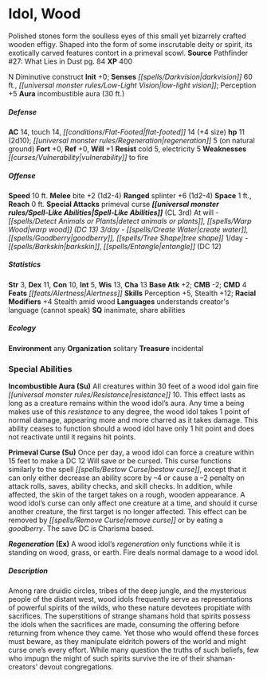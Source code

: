 ﻿---
cssclass: [monsters]
title1: Idol, Wood
desc_short: Polished stones form the soulless eyes of this small yet bizarrely crafted
  wooden effigy. Shaped into the form of some inscrutable deity or spirit, its exotically
  carved features contort in a primeval scowl.
title2: Wood
CR: 1
sources:
- name: 'Pathfinder #27: What Lies in Dust'
  page: 84
  link: http://paizo.com/pathfinder/adventurePath/councilOfThieves/v5748btpy8b8h
XP: 400
alignment: N
size: Diminutive
type: construct
initiative:
  bonus: 0
senses:
  darkvision: 60
  low-light vision: true
auras:
- name: incombustible aura
  radius: 30
AC:
  AC: 14
  touch: 14
  flat_footed: 14
  components:
    size: 4
HP:
  HP: 11
  long: 2d10
  regeneration: 5
  regeneration_weakness: on natural ground
saves:
  fort: 0
  ref: 0
  will: 1
resistances:
  cold: 5
  electricity: 5
weaknesses:
- vulnerability to fire
speeds:
  base: 10
attacks:
  melee:
  - - text: bite +2 (1d2-4)
      entries:
      - - damage: 1d2-4
      attack: bite
      bonus:
      - 2
  ranged:
  - - text: splinter +6 (1d2-4)
      entries:
      - - damage: 1d2-4
      attack: splinter
      bonus:
      - 6
  special:
  - primeval curse
space: 1
reach: 0
spell_like_abilities:
  entries:
  - name: detect animals or plants
    source: default
    freq: At will
  - name: warp wood
    source: default
    freq: At will
    DC: 13
  - name: create water
    source: default
    freq: 3/day
  - name: goodberry
    source: default
    freq: 3/day
  - name: tree shape
    source: default
    freq: 3/day
  - name: barkskin
    source: default
    freq: 1/day
  - name: entangle
    source: default
    freq: 1/day
    DC: 12
  sources:
  - name: default
    CL: 3
ability_scores:
  STR: 3
  DEX: 11
  CON: 10
  INT: 5
  WIS: 13
  CHA: 13
BAB: 2
CMB: -2
CMD: 4
feats:
- name: Alertness
skills:
  Perception: 5
  Stealth: 12
  _racial_mods:
    Stealth:
      amid wood: 4
languages:
- understands creator's language (cannot speak)
special_qualities:
- inanimate
- share abilities
ecology:
  environment: any
  organization: solitary
  treasure_type: incidental
special_abilities:
  Incombustible Aura (Su): All creatures within 30 feet of a wood idol gain fire resistance
    10. This effect lasts as long as a creature remains within the wood idol's aura.
    Any time a being makes use of this resistance to any degree, the wood idol takes
    1 point of normal damage, appearing more and more charred as it takes damage.
    This ability ceases to function should a wood idol have only 1 hit point and does
    not reactivate until it regains hit points.
  Primeval Curse (Su): Once per day, a wood idol can force a creature within 15 feet
    to make a DC 12 Will save or be cursed. This curse functions similarly to the
    spell bestow curse, except that it can only either decrease an ability score by
    -4 or cause a -2 penalty on attack rolls, saves, ability checks, and skill checks.
    In addition, while affected, the skin of the target takes on a rough, wooden appearance.
    A wood idol's curse can only affect one creature at a time, and should it curse
    another creature, the first target is no longer affected. This effect can be removed
    by remove curse or by eating a goodberry. The save DC is Charisma based.
  Regeneration (Ex): A wood idol's regeneration only functions while it is standing
    on wood, grass, or earth. Fire deals normal damage to a wood idol.
desc_long: Among rare druidic circles, tribes of the deep jungle, and the mysterious
  people of the distant west, wood idols frequently serve as representations of powerful
  spirits of the wilds, who these nature devotees propitiate with sacrifices. The
  superstitions of strange shamans hold that spirits possess the idols when the sacrifices
  are made, consuming the offering before returning from whence they came. Yet those
  who would offend these forces must beware, as they manipulate eldritch powers of
  the world and might curse one's every effort. While many question the truths of
  such beliefs, few who impugn the might of such spirits survive the ire of their
  shaman-creators' devout congregations.

---

# Idol, Wood
Polished stones form the soulless eyes of this small yet bizarrely crafted wooden effigy. Shaped into the form of some inscrutable deity or spirit, its exotically carved features contort in a primeval scowl.
**Source** Pathfinder #27: What Lies in Dust pg. 84
**XP** 400

N Diminutive construct
**Init** +0; **Senses** _[[spells/Darkvision|darkvision]]_ 60 ft., _[[universal monster rules/Low-Light Vision|low-light vision]]_; Perception +5
**Aura** incombustible aura (30 ft.)

##### Defense

**AC** 14, touch 14, _[[conditions/Flat-Footed|flat-footed]]_ 14 (+4 size)
**hp** 11 (2d10); _[[universal monster rules/Regeneration|regeneration]]_ 5 (on natural ground)
**Fort** +0, **Ref** +0, **Will** +1
**Resist** cold 5, electricity 5
**Weaknesses** _[[curses/Vulnerability|vulnerability]]_ to fire

##### Offense
**Speed** 10 ft.
**Melee** bite +2 (1d2-4)
**Ranged** splinter +6 (1d2-4)
**Space** 1 ft., **Reach** 0 ft.
**Special Attacks** primeval curse
**_[[universal monster rules/Spell-Like Abilities|Spell-Like Abilities]]_** (CL 3rd)
At will - _[[spells/Detect Animals or Plants|detect animals or plants]]_*, _[[spells/Warp Wood|warp wood]]_ (DC 13)
3/day - _[[spells/Create Water|create water]]_, _[[spells/Goodberry|goodberry]]_, _[[spells/Tree Shape|tree shape]]_*
1/day - _[[spells/Barkskin|barkskin]]_, _[[spells/Entangle|entangle]]_ (DC 12)

##### Statistics
**Str** 3, **Dex** 11, **Con** 10, **Int** 5, **Wis** 13, **Cha** 13
**Base Atk** +2; **CMB** -2; **CMD** 4
**Feats** _[[feats/Alertness|Alertness]]_
**Skills** Perception +5, Stealth +12; **Racial Modifiers** +4 Stealth amid wood
**Languages** understands creator's language (cannot speak)
**SQ** inanimate, share abilities

##### Ecology

**Environment** any
**Organization** solitary
**Treasure** incidental

### Special Abilities

**Incombustible Aura (Su)** All creatures within 30 feet of a wood idol gain fire _[[universal monster rules/Resistance|resistance]]_ 10. This effect lasts as long as a creature remains within the wood idol’s aura. Any time a being makes use of this _resistance_ to any degree, the wood idol takes 1 point of normal damage, appearing more and more charred as it takes damage. This ability ceases to function should a wood idol have only 1 hit point and does not reactivate until it regains hit points.

**Primeval Curse (Su)** Once per day, a wood idol can force a creature within 15 feet to make a DC 12 Will save or be cursed. This curse functions similarly to the spell _[[spells/Bestow Curse|bestow curse]]_, except that it can only either decrease an ability score by –4 or cause a –2 penalty on attack rolls, saves, ability checks, and skill checks. In addition, while affected, the skin of the target takes on a rough, wooden appearance. A wood idol’s curse can only affect one creature at a time, and should it curse another creature, the first target is no longer affected. This effect can be removed by _[[spells/Remove Curse|remove curse]]_ or by eating a _goodberry_. The save DC is Charisma based.

**_Regeneration_ (Ex)** A wood idol’s _regeneration_ only functions while it is standing on wood, grass, or earth. Fire deals normal damage to a wood idol.

##### Description

Among rare druidic circles, tribes of the deep jungle, and the mysterious people of the distant west, wood idols frequently serve as representations of powerful spirits of the wilds, who these nature devotees propitiate with sacrifices. The superstitions of strange shamans hold that spirits possess the idols when the sacrifices are made, consuming the offering before returning from whence they came. Yet those who would offend these forces must beware, as they manipulate eldritch powers of the world and might curse one’s every effort. While many question the truths of such beliefs, few who impugn the might of such spirits survive the ire of their shaman-creators’ devout congregations.